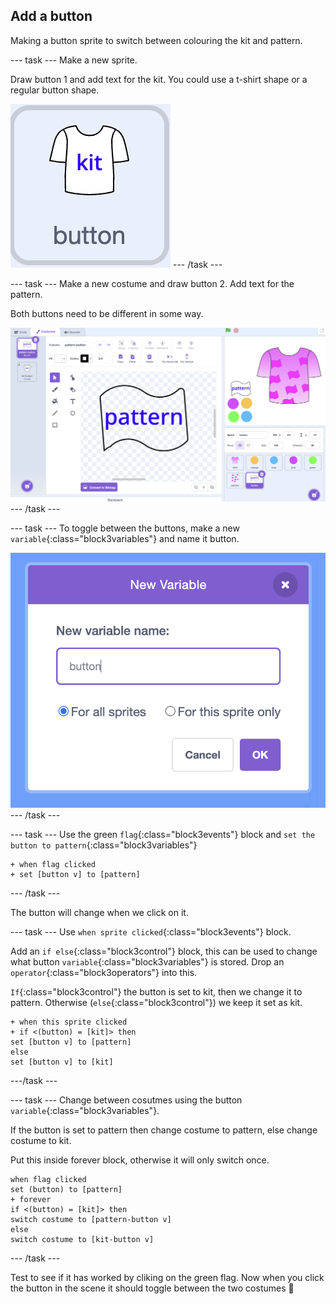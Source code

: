 ## Add a button

Making a button sprite to switch between colouring the kit and pattern. 

--- task ---
Make a new sprite.

Draw button 1 and add text for the kit. You could use a t-shirt shape or a regular button shape.

![kit srprite image](images/kit-button.png)
--- /task ---

--- task ---
Make a new costume and draw button 2. Add text for the pattern. 

Both buttons need to be different in some way.

![Scratch editor - making button sprites](images/button.png)
--- /task ---


--- task ---
To toggle between the buttons, make a new `variable`{:class="block3variables"} and name it button.

![pop-up new variable name box in Scratch](images/make-variable.png)
--- /task ---

--- task ---
Use the green `flag`{:class="block3events"} block and `set the button to pattern`{:class="block3variables"} 

```blocks3
+ when flag clicked
+ set [button v] to [pattern]
```
--- /task ---

The button will change when we click on it. 

--- task ---
Use `when sprite clicked`{:class="block3events"} block.

Add an `if else`{:class="block3control"} block, this can be used to change what button `variable`{:class="block3variables"} is stored. Drop an `operator`{:class="block3operators"} into this.

`If`{:class="block3control"} the button is set to kit, then we change it to pattern. Otherwise (`else`{:class="block3control"}) we keep it set as kit.

```blocks3
+ when this sprite clicked
+ if <(button) = [kit]> then
set [button v] to [pattern]
else
set [button v] to [kit]
```
---/task ---

--- task ---
Change between cosutmes using the button `variable`{:class="block3variables"}.

If the button is set to pattern then change costume to pattern, else change costume to kit.

Put this inside forever block, otherwise it will only switch once. 

```blocks3
when flag clicked
set (button) to [pattern]
+ forever
if <(button) = [kit]> then
switch costume to [pattern-button v] 
else 
switch costume to [kit-button v]
```
--- /task ---

Test to see if it has worked by cliking on the green flag. Now when you click the button in the scene it should toggle between the two costumes 🔘
